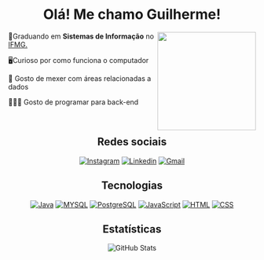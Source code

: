 <h1 align="center">Olá! Me chamo Guilherme!</h1>

<div>
<img src="https://github.com/GuilhermeVRF/GuilhermeVRF/assets/98266333/86376d22-cbde-4c69-9143-3370ad36e6ec"  height = "200px" width="auto" align="right"/>

<p align="left">
  
  📜Graduando em <b>Sistemas de Informação</b> no <a href= "https://www.ifmg.edu.br/ourobranco/nossos-cursos/graduacao-6/sistemas-de-informacao">IFMG.</a>

  🖥️Curioso por como funciona o computador 
  
  💾 Gosto de mexer com áreas relacionadas a dados
  
  👨🏻‍💻 Gosto de programar para back-end
  
</p>
</div>

<br>

<h2 align="center">Redes sociais</h2>

<div align="center">

[![Instagram](https://img.shields.io/badge/Instagram-E4405F?style=for-the-badge&logo=instagram&logoColor=white)](https://www.instagram.com/GuilhermeVRF_)
[![Linkedin](https://img.shields.io/badge/LinkedIn-0077B5?style=for-the-badge&logo=linkedin&logoColor=white)](https://www.linkedin.com/in/guilherme-victor-rodrigues-de-figueir%C3%AAdo-221030269/) 
[![Gmail](https://img.shields.io/badge/Gmail-D14836?style=for-the-badge&logo=gmail&logoColor=white)](https://www.instagram.com/GuilhermeVRF_)

</div>
<h2 align="center">Tecnologias</h2>

<div align="center">
  
[![Java](https://img.shields.io/badge/Java-ED8B00?style=for-the-badge&logo=openjdk&logoColor=white)]()
[![MYSQL](https://img.shields.io/badge/MySQL-00000F?style=for-the-badge&logo=mysql&logoColor=white)]()
[![PostgreSQL](https://img.shields.io/badge/PostgreSQL-316192?style=for-the-badge&logo=postgresql&logoColor=white)]()
[![JavaScript](https://img.shields.io/badge/JavaScript-323330?style=for-the-badge&logo=javascript&logoColor=F7DF1E)]()
[![HTML](https://img.shields.io/badge/HTML5-E34F26?style=for-the-badge&logo=html5&logoColor=white)]()
[![CSS](https://img.shields.io/badge/CSS3-1572B6?style=for-the-badge&logo=css3&logoColor=white)]()

</div>

<h2 align="center">Estatísticas</h2>
<div align="center">
  
![GitHub Stats](https://github-readme-stats.vercel.app/api?username=GuilhermeVRF&theme=transparent&bg_color=000&border_color=30A3DC&show_icons=true&icon_color=30A3DC&title_color=E94D5F&text_color=FFF)

</div>


